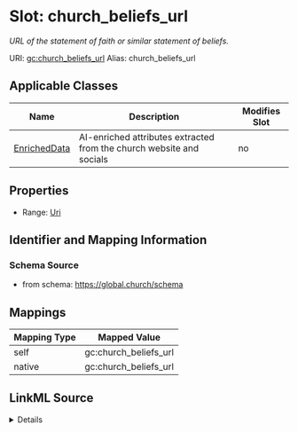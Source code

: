 

# Slot: church_beliefs_url 


_URL of the statement of faith or similar statement of beliefs._





URI: [gc:church_beliefs_url](https://global.church/schema/church_beliefs_url)
Alias: church_beliefs_url

<!-- no inheritance hierarchy -->





## Applicable Classes

| Name | Description | Modifies Slot |
| --- | --- | --- |
| [EnrichedData](EnrichedData.md) | AI-enriched attributes extracted from the church website and socials |  no  |






## Properties

* Range: [Uri](Uri.md)




## Identifier and Mapping Information






### Schema Source


* from schema: https://global.church/schema




## Mappings

| Mapping Type | Mapped Value |
| ---  | ---  |
| self | gc:church_beliefs_url |
| native | gc:church_beliefs_url |




## LinkML Source

<details>
```yaml
name: church_beliefs_url
description: URL of the statement of faith or similar statement of beliefs.
in_subset:
- public
- enrichment
from_schema: https://global.church/schema
rank: 1000
alias: church_beliefs_url
domain_of:
- EnrichedData
range: uri

```
</details>